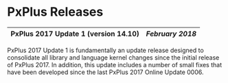# PxPlus Releases

**PxPlus 2017 Update 1 (version 14.10)** |  **_February 2018_**  
---|---  
  
PxPlus 2017 Update 1 is fundamentally an update release designed to consolidate all library and language kernel changes since the initial release of PxPlus 2017. In addition, this update includes a number of small fixes that have been developed since the last PxPlus 2017 Online Update 0006.
